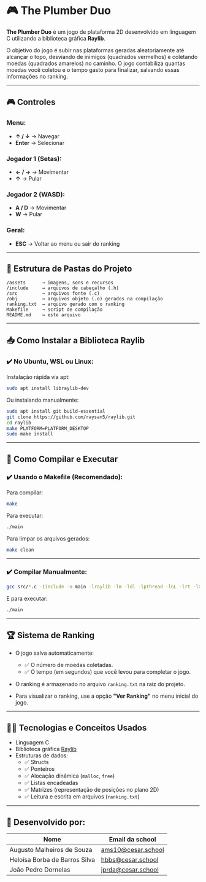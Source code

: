 
# 🎮 The Plumber Duo

**The Plumber Duo** é um jogo de plataforma 2D desenvolvido em linguagem C utilizando a biblioteca gráfica **Raylib**.

O objetivo do jogo é subir nas plataformas geradas aleatoriamente até alcançar o topo, desviando de inimigos (quadrados vermelhos) e coletando moedas (quadrados amarelos) no caminho. O jogo contabiliza quantas moedas você coletou e o tempo gasto para finalizar, salvando essas informações no ranking.

---


## 🎮 Controles

### Menu:
- **↑ / ↓** → Navegar
- **Enter** → Selecionar

### Jogador 1 (Setas):
- **← / →** → Movimentar
- **↑** → Pular

### Jogador 2 (WASD):
- **A / D** → Movimentar
- **W** → Pular

### Geral:
- **ESC** → Voltar ao menu ou sair do ranking

---

## 📂 Estrutura de Pastas do Projeto

```
/assets      → imagens, sons e recursos
/include     → arquivos de cabeçalho (.h)
/src         → arquivos fonte (.c)
/obj         → arquivos objeto (.o) gerados na compilação
ranking.txt  → arquivo gerado com o ranking
Makefile     → script de compilação
README.md    → este arquivo
```

---

## 📥 Como Instalar a Biblioteca Raylib

### ✔️ No Ubuntu, WSL ou Linux:

Instalação rápida via apt:

```bash
sudo apt install libraylib-dev
```

Ou instalando manualmente:

```bash
sudo apt install git build-essential
git clone https://github.com/raysan5/raylib.git
cd raylib
make PLATFORM=PLATFORM_DESKTOP
sudo make install
```





---

## 🔧 Como Compilar e Executar

### ✔️ Usando o Makefile (Recomendado):

Para compilar:

```bash
make
```

Para executar:

```bash
./main
```

Para limpar os arquivos gerados:

```bash
make clean
```

---

### ✔️ Compilar Manualmente:

```bash
gcc src/*.c -Iinclude -o main -lraylib -lm -ldl -lpthread -lGL -lrt -lX11
```

E para executar:

```bash
./main
```

---

## 🏆 Sistema de Ranking

- O jogo salva automaticamente:
  - ✅ O número de moedas coletadas.
  - ✅ O tempo (em segundos) que você levou para completar o jogo.

- O ranking é armazenado no arquivo `ranking.txt` na raiz do projeto.

- Para visualizar o ranking, use a opção **"Ver Ranking"** no menu inicial do jogo.

---

## 👨‍💻 Tecnologias e Conceitos Usados

- Linguagem C
- Biblioteca gráfica [Raylib](https://www.raylib.com/)
- Estruturas de dados:
  - ✅ Structs
  - ✅ Ponteiros
  - ✅ Alocação dinâmica (`malloc`, `free`)
  - ✅ Listas encadeadas
  - ✅ Matrizes (representação de posições no plano 2D)
  - ✅ Leitura e escrita em arquivos (`ranking.txt`)

---



## 🚀 Desenvolvido por:


|Nome                         |Email da school   |
|-----------------------------|------------------|
|Augusto Malheiros de Souza   |ams10@cesar.school|
|Heloísa Borba de Barros Silva|hbbs@cesar.school |
|João Pedro Dornelas          |jprda@cesar.school|


